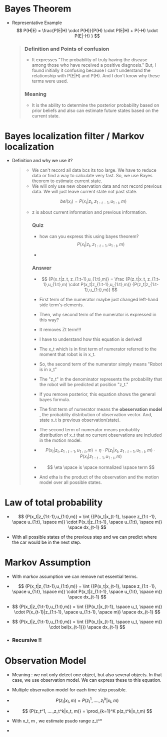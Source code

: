 # Bayes Theorem

* Representative Example
  $$
  P(H|E) = \frac{P(E|H) \cdot P(H)}{P(H) \cdot P(E|H) + P(-H) \cdot P(E|-H)  }
  $$

  > ### Definition and Points of confusion  
  >
  > * It expresses "The probability of truly having the disease among those who have received a positive diagnosis."
  >   But, I found initially it confusing because I can't understand the relationship with P(E|H) and P(H). And I don't know why these terms were used. 
  >
  >
  > ### Meaning
  >
  > * It is the ability to determine the posterior probability based on prior beliefs and also can estimate future states based on the current state.

  

  

# Bayes localization filter / Markov localization

* Definition and why we use it?

  > * We can't record all data bcs its too large. We have to reduce data or find a way to calculate very fast. So, we use Bayes theorem to estimate current state.
  > * We will only use new observation data and not record previous data. We will just leave current state not past state.
  >
  >
  > $$
  > bel(x_t) = {P(x_t|z_t, z_{1:t-1},u_{1:t},m)}
  > $$
  >
  > * z is about current information and previous information. 
  >
  >   ### Quiz
  >
  >   * how can you express this using bayes theorem?
  >     $$
  >     {P(x_t|z_t, z_{1:t-1},u_{1:t},m)}
  >     $$
  >
  >   * 
  >
  >   ### Answer
  >
  >   * $$
  >     {P(x_t|z_t, z_{1:t-1},u_{1:t},m)} = \frac {P(z_t|x_t, z_{1:t-1},u_{1:t},m) \cdot P(x_t|z_{1:t-1},u_{1:t},m)} {P(z_t|z_{1:t-1},u_{1:t},m)}
  >     $$
  >
  >   * First term of the numerator maybe just changed left-hand side term's elements. 
  >
  >   * Then, why second term of the numerator is expressed in this way?
  >
  >   * It removes Zt term!!!
  >
  >   * I have to understand how this equation is derived!
  >
  >   * The x_t which is in first term of numerator referred to the moment that robot is in x_t.
  >
  >   * So, the second term of the numerator simply means  "Robot is in x_t"
  >
  >   * The "z_t" in the denominator represents the probability that the robot will be predicted at position "z_t."
  >
  >   * If you remove posterior, this equation shows the general bayes formula.
  >
  >   * The first term of numerator means the **obeservation model** , the probablity distribution of observation vector. And, state x_t is previous observation(state).
  >
  >   * The second term of numerator means probablity distribution of x_t that no current observations are included in the motion model.
  >
  >   * $$
  >     {P(x_t|z_t, z_{1:t-1},u_{1:t},m)} = \eta \cdot{P(z_t|x_t, z_{1:t-1},u_{1:t},m) \cdot P(x_t|z_{1:t-1},u_{1:t},m)}
  >     $$
  >
  >   * $$
  >     \eta \space is \space normalized \space term 
  >     $$
  >
  >   * And etha is the product of the observation and the motion model over all possible states.





# Law of total probability

* $$
  {P(x_t|z_{1:t-1},u_{1:t},m)} = \int {{P(x_t|x_{t-1}, \space z_{1:t -1}, \space u_{1:t}, \space m)} \cdot P(x_t|z_{1:t-1}, \space u_{1:t}, \space m)} \space dx_{t-1}
  $$

* With all possible states of the previous step and we can predict where the car would be in the next step.



# Markov Assumption

* With markov assumption we can remove not essential terms.

* $$
  {P(x_t|z_{1:t-1},u_{1:t},m)} = \int {{P(x_t|x_{t-1}, \space z_{1:t -1}, \space u_{1:t}, \space m)} \cdot P(x_t|z_{1:t-1}, \space u_{1:t}, \space m)} \space dx_{t-1}
  $$

* $$
  {P(x_t|z_{1:t-1},u_{1:t},m)} = \int {{P(x_t|x_{t-1}, \space u_t, \space m)} \cdot P(x_{t-1}|z_{1:t-1}, \space u_{1:t-1}, \space m)} \space dx_{t-1}
  $$

* $$
  {P(x_t|z_{1:t-1},u_{1:t},m)} = \int {{P(x_t|x_{t-1}, \space u_t, \space m)} \cdot bel(x_{t-1}}) \space dx_{t-1}
  $$

* ### Recursive !!





# Observation Model

* Meaning : we not only detect one object, but also several objects. In that case, we use observation model. We can express these to this equation.

* Multiple observation model for each time step possible.

* $$
  {P(z_t|x_t, m)} = {P(z_t^1, ....,z_t^k|x_t, m)}
  $$

* $$
  {P(z_t^1, ....,z_t^k|x_t, m)} = \prod_{k=1}^K p(z_t^k|x_t,m)
  $$

* With x_t, m , we estimate psudo range z_t^*

* 

